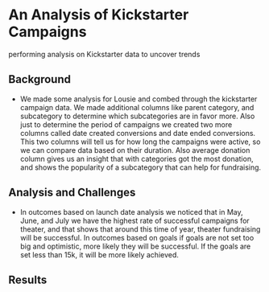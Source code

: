 # An Analysis of Kickstarter Campaigns
performing analysis on Kickstarter data to uncover trends

## Background
* We made some analysis for Lousie and combed through the kickstarter campaign data. We made additional columns like parent category, and subcategory to determine which subcategories are in favor more. 
Also just to determine the period of campaigns we created two more columns called date created conversions and date ended conversions. This two columns will tell us for how long the campaigns were active, so we can compare data based on their duration.
Also average donation column gives us an insight that with categories got the most donation, and shows the popularity of a subcategory that can help for fundraising.


## Analysis and Challenges
* In outcomes based on launch date analysis we noticed that in May, June, and July we have the highest rate of successful campaigns for theater, and that shows that around this time of year, theater fundraising will be successful. 
In outcomes based on goals if goals are not set too big and optimistic, more likely they will be successful. If the goals are set less than 15k, it will be more likely achieved.


## Results 









